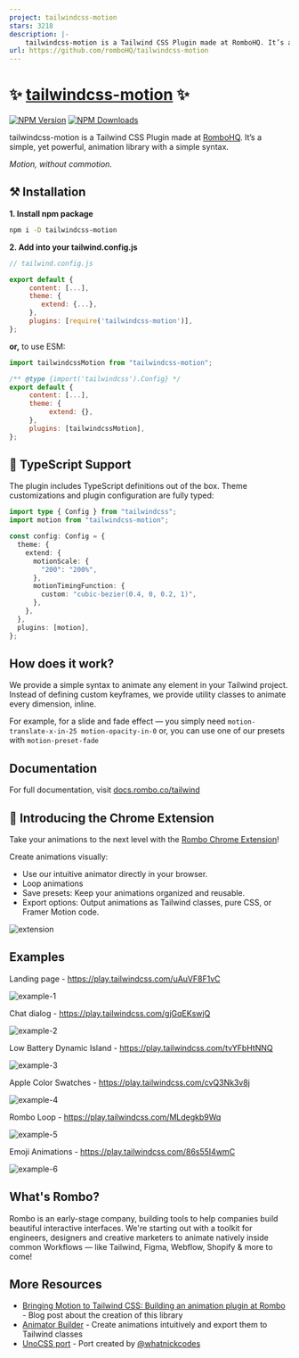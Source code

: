 ```yaml
---
project: tailwindcss-motion
stars: 3218
description: |-
    tailwindcss-motion is a Tailwind CSS Plugin made at RomboHQ. It’s a simple, yet powerful, animation library with a simple syntax.
url: https://github.com/romboHQ/tailwindcss-motion
---
```


# ✨ [tailwindcss-motion](https://rombo.co/tailwind/) ✨

[![NPM Version](https://img.shields.io/npm/v/tailwindcss-motion?color=F3FC6F)](https://www.npmjs.com/package/tailwindcss-motion)
[![NPM Downloads](https://img.shields.io/npm/dw/tailwindcss-motion?color=F3FC6F)](https://www.npmjs.com/package/tailwindcss-motion)

tailwindcss-motion is a Tailwind CSS Plugin made at [RomboHQ](https://rombo.co/).
It’s a simple, yet powerful, animation library with a simple syntax.

_Motion, without commotion._

## ⚒️ Installation

**1. Install npm package**

```bash
npm i -D tailwindcss-motion
```

**2. Add into your tailwind.config.js**

```js
// tailwind.config.js

export default {
     content: [...],
     theme: {
        extend: {...},
     },
     plugins: [require('tailwindcss-motion')],
};
```

**or,** to use ESM:

```js
import tailwindcssMotion from "tailwindcss-motion";

/** @type {import('tailwindcss').Config} */
export default {
     content: [...],
     theme: {
          extend: {},
     },
     plugins: [tailwindcssMotion],
};
```

## 📝 TypeScript Support

The plugin includes TypeScript definitions out of the box. Theme customizations and plugin configuration are fully typed:

```ts
import type { Config } from "tailwindcss";
import motion from "tailwindcss-motion";

const config: Config = {
  theme: {
    extend: {
      motionScale: {
        "200": "200%",
      },
      motionTimingFunction: {
        custom: "cubic-bezier(0.4, 0, 0.2, 1)",
      },
    },
  },
  plugins: [motion],
};
```

## How does it work?

We provide a simple syntax to animate any element in your Tailwind project. Instead of defining custom keyframes, we provide utility classes to animate every dimension, inline.

For example, for a slide and fade effect — you simply need `motion-translate-x-in-25 motion-opacity-in-0` or, you can use one of our presets with `motion-preset-fade`

## Documentation

For full documentation, visit [docs.rombo.co/tailwind](https://docs.rombo.co/tailwind)

## 🧩 Introducing the Chrome Extension

Take your animations to the next level with the [Rombo Chrome Extension](https://rombo.co/extension/)!

Create animations visually:

- Use our intuitive animator directly in your browser.
- Loop animations
- Save presets: Keep your animations organized and reusable.
- Export options: Output animations as Tailwind classes, pure CSS, or Framer Motion code.

![extension](https://github.com/user-attachments/assets/68a751f7-00a5-449e-a92d-f5499d3b9152)

## Examples

Landing page - https://play.tailwindcss.com/uAuVF8F1vC

![example-1](https://github.com/user-attachments/assets/c847e7ee-f5b6-4620-afdc-2f8b037c36fd)

Chat dialog - https://play.tailwindcss.com/gjGqEKswjQ

![example-2](https://github.com/user-attachments/assets/f11fbe59-7902-4d73-ab13-0e20ca7cc21b)

Low Battery Dynamic Island - https://play.tailwindcss.com/tvYFbHtNNQ

![example-3](https://github.com/user-attachments/assets/5f1e67d7-5f93-46d5-badb-ab1d3d526efc)

Apple Color Swatches - https://play.tailwindcss.com/cvQ3Nk3v8j

![example-4](https://github.com/user-attachments/assets/887fba04-9642-4a4f-8ace-7375a4aa65b6)

Rombo Loop - https://play.tailwindcss.com/MLdegkb9Wq

![example-5](https://github.com/user-attachments/assets/7138fb7a-d622-4590-92b5-6682806797e0)

Emoji Animations - https://play.tailwindcss.com/86s55I4wmC

![example-6](https://github.com/user-attachments/assets/3143dc8c-99c1-4df7-8709-a52b67d2824a)

## What's Rombo?

Rombo is an early-stage company, building tools to help companies build beautiful interactive interfaces. We're starting out with a toolkit for engineers, designers and creative marketers to animate natively inside common Workflows — like Tailwind, Figma, Webflow, Shopify & more to come!

## More Resources

- [Bringing Motion to Tailwind CSS: Building an animation plugin at Rombo](https://www.kvin.me/posts/tailwind-motion) - Blog post about the creation of this library
- [Animator Builder](https://rombo.co/tailwind/#animator) - Create animations intuitively and export them to Tailwind classes
- [UnoCSS port](https://github.com/whatnickcodes/unocss-preset-tailwindcss-motion) - Port created by [@whatnickcodes](https://github.com/whatnickcodes)

